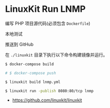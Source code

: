 # LinuxKit Run LNMP

编写 PHP 项目源代码(必须包含 `Dockerfile`)

本地测试

推送到 GitHub

在 `./linuxkit` 目录下执行以下命令构建镜像并运行。

```bash
$ docker-compose build

# $ docker-compose push

$ linuxkit build lnmp.yml

$ linuxkit run -publish 8080:80/tcp lnmp
```

* https://github.com/linuxkit/linuxkit
